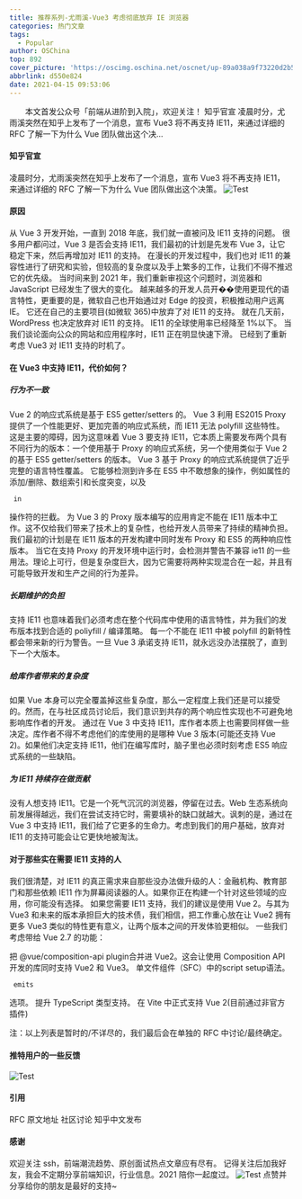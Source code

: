 ```yaml
---
title: 推荐系列-尤雨溪-Vue3 考虑彻底放弃 IE 浏览器
categories: 热门文章
tags:
  - Popular
author: OSChina
top: 892
cover_picture: 'https://oscimg.oschina.net/oscnet/up-89a038a9f73220d2b5dca59bf8ab6553c25.png'
abbrlink: d550e824
date: 2021-04-15 09:53:06
---
```


&emsp;&emsp;本文首发公众号「前端从进阶到入院」，欢迎关注！ 知乎官宣 凌晨时分，尤雨溪突然在知乎上发布了一个消息，宣布 Vue3 将不再支持 IE11，来通过详细的 RFC 了解一下为什么 Vue 团队做出这个决...
<!-- more -->

                                                                                                                                                                                         
#### 知乎官宣 
凌晨时分，尤雨溪突然在知乎上发布了一个消息，宣布 Vue3 将不再支持 IE11，来通过详细的 RFC 了解一下为什么 Vue 团队做出这个决策。 
![Test](https://oscimg.oschina.net/oscnet/up-89a038a9f73220d2b5dca59bf8ab6553c25.png  '尤雨溪-Vue3 考虑彻底放弃 IE 浏览器') 
#### 原因 
从 Vue 3 开发开始，一直到 2018 年底，我们就一直被问及 IE11 支持的问题。 
很多用户都问过，Vue 3 是否会支持 IE11，我们最初的计划是先发布 Vue 3，让它稳定下来，然后再增加对 IE11 的支持。 
在漫长的开发过程中，我们也对 IE11 的兼容性进行了研究和实验，但较高的复杂度以及手上繁多的工作，让我们不得不推迟它的优先级。 
当时间来到 2021 年，我们重新审视这个问题时，浏览器和 JavaScript 已经发生了很大的变化。 
越来越多的开发人员开��使用更现代的语言特性，更重要的是，微软自己也开始通过对 Edge 的投资，积极推动用户远离 IE。 
它还在自己的主要项目(如微软 365)中放弃了对 IE11 的支持。 
就在几天前，WordPress 也决定放弃对 IE11 的支持。 
IE11 的全球使用率已经降至 1%以下。 
当我们谈论面向公众的网站和应用程序时，IE11 正在明显快速下滑。 
已经到了重新考虑 Vue3 对 IE11 支持的时机了。 
#### 在 Vue3 中支持 IE11，代价如何？ 
##### 行为不一致 
Vue 2 的响应式系统是基于 ES5 getter/setters 的。 
Vue 3 利用 ES2015 Proxy 提供了一个性能更好、更加完善的响应式系统，而 IE11 无法 polyfill 这些特性。 
这是主要的障碍，因为这意味着 Vue 3 要支持 IE11，它本质上需要发布两个具有不同行为的版本：一个使用基于 Proxy 的响应式系统，另一个使用类似于 Vue 2 的基于 ES5 getter/setters 的版本。 
Vue 3 基于 Proxy 的响应式系统提供了近乎完整的语言特性覆盖。 
它能够检测到许多在 ES5 中不敢想象的操作，例如属性的添加/删除、数组索引和长度突变，以及  
 ```java 
  in
  ``` 
  操作符的拦截。 
为 Vue 3 的 Proxy 版本编写的应用肯定不能在 IE11 版本中工作。这不仅给我们带来了技术上的复杂性，也给开发人员带来了持续的精神负担。 
我们最初的计划是在 IE11 版本的开发构建中同时发布 Proxy 和 ES5 的两种响应性版本。 
当它在支持 Proxy 的开发环境中运行时，会检测并警告不兼容 ie11 的一些用法。理论上可行，但是复杂度巨大，因为它需要将两种实现混合在一起，并且有可能导致开发和生产之间的行为差异。 
##### 长期维护的负担 
支持 IE11 也意味着我们必须考虑在整个代码库中使用的语言特性，并为我们的发布版本找到合适的 poliyfill / 编译策略。 
每一个不能在 IE11 中被 polyfill 的新特性都会带来新的行为警告。一旦 Vue 3 承诺支持 IE11，就永远没办法摆脱了，直到下一个大版本。 
##### 给库作者带来的复杂度 
如果 Vue 本身可以完全覆盖掉这些复杂度，那么一定程度上我们还是可以接受的。然而，在与社区成员讨论后，我们意识到共存的两个响应性实现也不可避免地影响库作者的开发。 
通过在 Vue 3 中支持 IE11，库作者本质上也需要同样做一些决定。库作者不得不考虑他们的库使用的是哪种 Vue 3 版本(可能还支持 Vue 2)。如果他们决定支持 IE11，他们在编写库时，脑子里也必须时刻考虑 ES5 响应式系统的一些缺陷。 
##### 为 IE11 持续存在做贡献 
没有人想支持 IE11。它是一个死气沉沉的浏览器，停留在过去。Web 生态系统向前发展得越远，我们在尝试支持它时，需要填补的缺口就越大。讽刺的是，通过在 Vue 3 中支持 IE11，我们给了它更多的生命力。考虑到我们的用户基础，放弃对 IE11 的支持可能会让它更快地被淘汰。 
#### 对于那些实在需要 IE11 支持的人 
我们很清楚，对 IE11 的真正需求来自那些没办法做升级的人：金融机构、教育部门和那些依赖 IE11 作为屏幕阅读器的人。如果你正在构建一个针对这些领域的应用，你可能没有选择。 
如果您需要 IE11 支持，我们的建议是使用 Vue 2。与其为 Vue3 和未来的版本承担巨大的技术债，我们相信，把工作重心放在让 Vue2 拥有更多 Vue3 类似的特性更有意义，让两个版本之间的开发体验更相似。 
一些我们考虑带给 Vue 2.7 的功能： 
 
 把 @vue/composition-api plugin合并进 Vue2。这会让使用 Composition API 开发的库同时支持 Vue2 和 Vue3。 
 单文件组件（SFC）中的script setup语法。 
  
 ```java 
  emits
  ``` 
  选项。 
 提升 TypeScript 类型支持。 
 在 Vite 中正式支持 Vue 2(目前通过非官方插件) 
 
注：以上列表是暂时的/不详尽的，我们最后会在单独的 RFC 中讨论/最终确定。 
#### 推特用户的一些反馈 
![Test](https://oscimg.oschina.net/oscnet/up-89a038a9f73220d2b5dca59bf8ab6553c25.png  '尤雨溪-Vue3 考虑彻底放弃 IE 浏览器') 
#### 引用 
 
 RFC 原文地址 
 社区讨论 
 知乎中文发布 
 
#### 感谢 
欢迎关注 ssh，前端潮流趋势、原创面试热点文章应有尽有。 
记得关注后加我好友，我会不定期分享前端知识，行业信息。2021 陪你一起度过。 
![Test](https://oscimg.oschina.net/oscnet/up-89a038a9f73220d2b5dca59bf8ab6553c25.png  '尤雨溪-Vue3 考虑彻底放弃 IE 浏览器') 
点赞并分享给你的朋友是最好的支持~
                                        